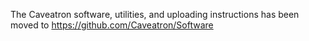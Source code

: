 The Caveatron software, utilities, and uploading instructions has been moved to https://github.com/Caveatron/Software
